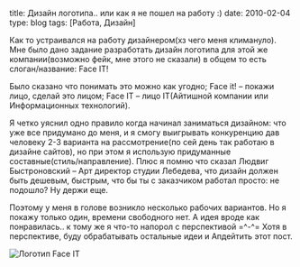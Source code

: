 title: Дизайн логотипа.. или как я не пошел на работу :)
date: 2010-02-04
type: blog
tags: [Работа, Дизайн]

Как то устраивался на работу дизайнером(хз чего меня климануло). Мне было дано задание разработать дизайн логотипа для этой же компании(возможно фейк, мне этого не сказали) в общем то есть слоган/название: Face IT!

Было сказано что понимать это можно как угодно; Face it! – покажи лицо, сделай это лицом; Face IT – лицо IT(Айтишной компании или Информационных технологий).

Я четко уяснил одно правило когда начинал заниматься дизайном: что уже все придумано до меня, и я смогу выигрывать конкуренцию дав человеку 2-3 варианта на рассмотрение(по сей день так работаю в дизайне сайтов), но при этом я использую придуманные составные(стиль/направление). Плюс я помню что сказал Людвиг Быстроновский – Арт директор студии Лебедева, что дизайн должен быть дешевым, быстрым, что бы ты с заказчиком работал просто: не подошло? Ну держи еще.

Поэтому у меня в голове возникло несколько рабочих вариантов. Но я покажу только один, времени свободного нет. А идея вроде как понравилась.. к тому же я что-то напорол с перспективой =^-^= Хотя в перспективе, буду обрабатывать остальные идеи и Апдейтить этот пост.

![Логотип Face IT](/static/files/face_1.png)